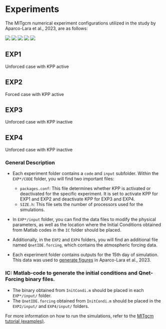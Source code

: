 # Experiments
The MITgcm numerical experiment configurations utilized in the study by Aparco-Lara et al., 2023, are as follows:

![](https://img.shields.io/github/stars/JhonKevin3015/Experiments.svg) ![](https://img.shields.io/github/forks/JhonKevin3015/Experiments.svg) ![](https://img.shields.io/github/tag/JhonKevin3015/Experiments.svg) ![](https://img.shields.io/github/release/JhonKevin3015/Experiments.svg) ![](https://img.shields.io/github/issues/JhonKevin3015/Experiments.svg) 


##  EXP1 
Unforced case with KPP active
##	EXP2 
Forced case with KPP active
##	EXP3 
Unforced case with KPP inactive
##	EXP4 
Unforced case with KPP inactive
### General Description
* Each experiment folder contains a `code` and `input` subfolder. Within the `EXP*/CODE` folder, you will find two important files:
  - `packages.conf`: This file determines whether KPP is activated or deactivated for the specific experiment. It is set to activate KPP for EXP1 and EXP2 and deactivate KPP for EXP3 and EXP4.
  - `SIZE.h`: This file sets the number of processors used for the simulations.


* In `EXP*/input` folder, you can find the data files to modify the physical parameters, as well as the location where the Initial Conditions obtained from Matlab codes in the `IC` folder should be placed.

* Additionally, in the `EXP2` and `EXP4` folders, you will find an additional file named `QnetIDE.forcing`, which contains the atmospheric forcing data.

* Each experiment folder contains outputs for the 15th day of simulation. This data was used to [generate figures](https://github.com/JhonKevin3015/VHFs) in Aparco-Lara et al., 2023.

  
### IC: Matlab-code to generate the initial conditions and Qnet-Forcing binary files.

* The binary obtained from `InitCondi.m` should be placed in each `EXP*/input/` folder.
* The `QnetIDE.forcing` obtained from `InitCondi.m` should be placed in the `EXP2/input/` and `EXP4/input/` folders.

For more information on how to run the simulations, refer to the [MITgcm tutorial (examples)](https://mitgcm.readthedocs.io/en/latest/examples/examples.html).
